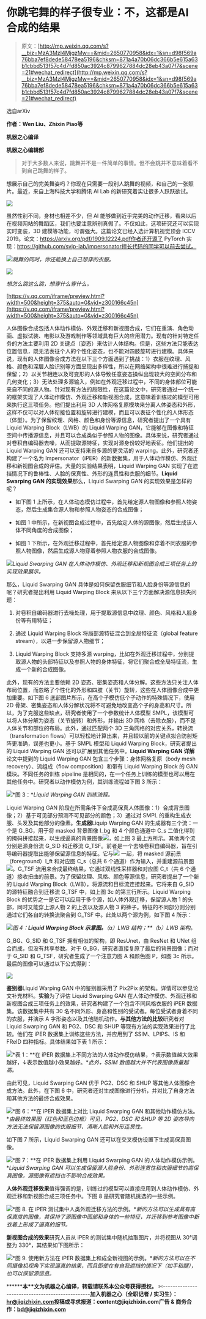 # 你跳宅舞的样子很专业：不，这都是AI合成的结果

> 原文：[http://mp.weixin.qq.com/s?__biz=MzA3MzI4MjgzMw==&mid=2650770958&idx=1&sn=d98f569a76bba7ef8dede58478ea5196&chksm=871a4a70b06dc366b5e615a63b1cbbd513f57c4d7fd850ac3924c8799627884dc28eb43a07f7&scene=21#wechat_redirect](http://mp.weixin.qq.com/s?__biz=MzA3MzI4MjgzMw==&mid=2650770958&idx=1&sn=d98f569a76bba7ef8dede58478ea5196&chksm=871a4a70b06dc366b5e615a63b1cbbd513f57c4d7fd850ac3924c8799627884dc28eb43a07f7&scene=21#wechat_redirect)

选自arXiv

**作者：Wen Liu、Zhixin Piao等**

**机器之心编译**

**机器之心编辑部** 

> 对于大多数人来说，跳舞并不是一件简单的事情。但不会跳并不意味着看不到自己跳舞的样子。

想展示自己的完美舞姿吗？你现在只需要一段别人跳舞的视频，和自己的一张照片。最近，来自上海科技大学和腾讯 AI Lab 的新研究着实让很多人跃跃欲试。

![](../Images/9f20beab7a4004b74b00874698184c59.jpg)

虽然性别不同，身材也相差不少，但 AI 能够做到近乎完美的动作迁移，看来以后在视频网站的舞蹈区，我们也要注意辨别真假了。不仅如此，这项研究还可以实现实时变装，3D 建模等功能，可谓强大。这篇论文已经入选计算机视觉顶会 ICCV 2019。论文：https://arxiv.org/pdf/1909.12224.pdf作者还开源了 PyTorch 实现：https://github.com/svip-lab/impersonator擅长代码的同学可以前去尝试。

![](../Images/2e54a888824e41715227adf73d98151b.jpg)*跳舞的同时，你还能换上自己想穿的衣服。*

![](../Images/f49a00543b758ba63a9995a146093cdf.jpg)

*想怎么跳这么跳，想穿什么穿什么。*

[https://v.qq.com/iframe/preview.html?width=500&height=375&auto=0&vid=z300166c45n](https://v.qq.com/iframe/preview.html?width=500&height=375&auto=0&vid=z300166c45n)

人体图像合成包括人体动作模仿、外观迁移和新视图合成，它们在重演、角色动画、虚拟试装、电影以及游戏制作等领域具有巨大的应用潜力。现有的针对特定任务的方法主要利用 2D 关键点（姿态）来估计人体结构。但是，这些方法只能表达位置信息，既无法表征个人的个性化姿态，也不能对四肢旋转进行建模。具体来说，现有的人体图像合成方法在以下三个方面遇到了挑战：1）衣服在纹理、风格、颜色和深层人脸识别等方面呈现出多样性，所以在网络架构中很难进行捕捉和保留；2）以关节相连以及可变形的人体导致任意姿态操纵出现较大的空间分布和几何变化；3）无法处理多源输入，例如在外观迁移过程中，不同的身体部位可能来自不同的源人物。针对现有方法的局限性，在这篇论文中，研究者通过一个统一的框架实现了人体动作模仿、外观迁移和新视图合成，这意味着训练过的模型可用来执行这三项任务。他们提出利用 3D 人体网格复原模块来分离人体姿态和外形，这样不仅可以对人体衔接位置和旋转进行建模，而且可以表征个性化的人体形态（体型）。为了保留纹理、风格、颜色和身份等源信息，研究者提出了一个具有 Liquid Warping Block（LWB）的 Liquid Warping GAN，它能够在图像和特征空间中传播源信息，并且可以合成类似于参照人物的图像。具体来说，研究者通过对卷积自编码器去噪，从而提取源特征，实现对源身份较好地表征。他们提出的 Liquid Warping GAN 还可以支持来自多源的更灵活的 warping。此外，研究者还构建了一个名为 Impersonator（iPER）的新数据集，用于人体动作模仿、外观迁移和新视图合成的评估。大量的实验结果表明，Liquid Warping GAN 实现了在遮挡情况下的鲁棒性、人脸的保真性、外形的连贯性和衣服的细节。**Liquid Swarping GAN 的实现效果**那么，Liquid Swarping GAN 的实现效果是怎样的呢？

*   如下图 1 上所示，在人体动态模仿过程中，首先给定源人物图像和参照人物姿态，然后生成集合源人物和参照人物姿态的合成图像；

*   如图 1 中所示，在新视图合成过程中，首先给定人体的源图像，然后生成该人体不同角度的合成图像；

*   如图 1 下所示，在外观迁移过程中，首先给定源人物图像和穿着不同衣服的参照人物图像，然后生成源人物穿着参照人物衣服的合成图像。

![](../Images/296bb00bb9746e12d18fb8c4d7405f66.jpg)*Liquid Swarping GAN 在人体动作模仿、外观迁移和新视图合成三项任务上的实现效果展示。*

那么，Liquid Swarping GAN 具体是如何保留衣服细节和人脸身份等源信息的呢？研究者提出利用 Liquid Warping Block 来从以下三个方面解决源信息损失问题：

1.  对卷积自编码器进行去噪处理，用于提取源信息中纹理、颜色、风格和人脸身份等有用特征；

2.  通过 Liquid Warping Block 将局部源特征混合到全局特征流（global feature stream），以进一步保留源人物细节；

3.  Liquid Warping Block 支持多源 warping，比如在外观迁移过程中，分别提取源人物的头部特征以及参照人物的身体特征，将它们聚合成全局特征流，生成一个新的合成图像。

此外，现有的方法主要依赖 2D 姿态、密集姿态和人体分解。这些方法只关注人体布局位置，而忽略了个性化的外形和四肢（关节）旋转，这些在人体图像合成中更加重要。如下图 6 底部图片所示，在高个子模仿低个子动作的特殊情况下，使用 2D 骨架、密集姿态和人体分解状况将不可避免地改变高个子的身高和尺寸。所以，为了克服这些缺点，研究者使用了一个参数统计人体模型 SMPL，该模型可以将人体分解为姿态（关节旋转）和外形，并输出 3D 网格（去除衣服），而不是人体关节和部位的布局。此外，通过匹配两个 3D 三角网格的对应关系，转换流（transformation flows）可以轻松地计算出来，并且较以前的关键点拟合防射矩阵更准确，误差也更小。基于 SMPL 模型和 Liquid Warping Block，研究者提出的 Liquid Warping GAN 还可以扩展到其他任务中。**Liquid Warping GAN 详解**论文中提到的 Liquid Warping GAN 包含三个步骤：身体网格复原（body mesh recovery）、流组成（flow composition）和带有 Liquid Warping Block 的 GAN 模块。不同任务的训练 pipeline 是相同的，在一个任务上训练的模型也可以用在其他任务中。研究者以动作模仿为例，其训练流程如下图 3 所示：

![](../Images/130bb1ab36cf83db4d4dfc153c3c2082.jpg)*图 3：**Liquid Warping GAN 训练流程。*

Liquid Warping GAN 阶段在所需条件下合成高保真人体图像：1）合成背景图像；2）基于可见部分预测不可见部分的颜色；3）通过对 SMPL 的重构生成衣服、头发及其他部分的像素。**生成器**Liquip Warping GAN 的生成器有三个流：一个是 G_BG，用于将 masked 背景图像 I_bg 和 4 个颜色通道中 C_s 二值化得到的掩码拼接起来，以生成逼真的背景图像![](../Images/9120e538807cedb6cc2cd6eeb9557a81.jpg)，如上图 3 最上方所示。其他两个流分别是源身份流 G_SID 和迁移流 G_TSF。前者是一个去噪卷积自编码器，旨在引导编码器提取出能够保留源信息的特征。它与![](../Images/9120e538807cedb6cc2cd6eeb9557a81.jpg) 一起，将 masked 源前景（foreground）I_ft 和对应图 C_s（总共 6 个通道）作为输入，并重建源前景图![](../Images/dd4a476644723729758f3109acfeccda.jpg)。G_TSF 流用来合成最终结果，它通过双线性采样器和对应图 C_t（共 6 个通道）接收扭曲的前景。为了保留纹理、风格、颜色等源信息，研究者提出了一个新的 Liquid Warping Block（LWB），将源流和目标流连接起来。它将来自 G_SID 的源特征融合到迁移流 G_TSF 中，如上图 3c 的第三行所示。Liquid Warping Block 的优势之一是它可以应用于多个源，如人体外观迁移，保留源人物 1 的头部，同时又能穿上源人物 2 的上衣以及源人物 3 的裤子。特征的不同部分则分别通过它们各自的转换流聚合到 G_TSF 中。此处以两个源为例，如下图 4 所示：

![](../Images/49847b7c43b24348d33ec1af3cae55ad.jpg)*图 4：**Liquid Warping Block 示意图。**（a）LWB 结构；**（b）LWB 架构。*

G_BG、G_SID 和 G_TSF 拥有相似的架构，即 ResUnet，由 ResNet 和 UNet 组合而成，但没有共享参数。对于 G_BG，研究者直接复原了最后的背景图像；而对于 G_SID 和 G_TSF，研究者生成了一个注意力图 A 和颜色图 P，如图 3c 所示。最后的图像可以通过以下公式得到：

![](../Images/8686a1f006a447a27445b44e7d85120d.jpg)

**鉴别器**Liquid Warping GAN 中的鉴别器采用了 Pix2Pix 的架构。详情可以参见论文补充材料。**实验**为了评估 Liquid Swarping GAN 在人体动作模仿、外观迁移和新视图合成三项任务上的效果，研究者构建了一个包含不同风格衣服的 iPER 数据集。该数据集中共有 30 名不同外形、身高和性别的受试者。每位受试者身着不同的衣服，并演示 A 字形姿态以及其他随机动作。**与其他方法的比较**研究者对 Liquid Swarping GAN 和 PG2、DSC 和 SHUP 等现有方法的实现效果进行了比较。他们在 iPER 数据集上训练这些方法，并应用到了 SSIM、LPIPS、IS 和 FReID 四种指标。具体结果如下表 1 所示：

![](../Images/66d40993fad15d348c5c21151403c7c8.jpg)*表 1：**在 iPER 数据集上不同方法的人体动作模仿结果，↑表示数值越大效果越好，↓表示数值越小效果越好。**此外，SSIM 数值越大并不代表图像质量越高。*

由此可见，Liquid Swarping GAN 优于 PG2、DSC 和 SHUP 等其他人体图像合成方法。此外，在下图 6 中，研究者还对生成图像进行分析，并对比了自身方法和其他方法的最终合成效果。

![](../Images/56d119a18e4ea8b0c215115d212ec287.jpg)*图 6：**在 iPER 数据集上对比 Liquid Swarping GAN 和其他动作模仿方法。**由最终效果图（红色和蓝色边框）可见，PG2、DSC 和 SHUP 等 2D 姿态导向方法无法保留源图像的衣服细节、清晰人脸和外形连贯性。*

如下图 7 所示，Liquid Swarping GAN 还可以在交叉模仿设置下生成高保真图像。

![](../Images/c0349f0ffb2c7bdb78f8e7154e1c810c.jpg)*图 7：**在 iPER 数据集上利用 Liquid Swarping GAN 的人体动作模仿示例。**Liquid Swarping GAN 可以生成保留源人脸身份、外形连贯性和衣服细节的高保真图像，源图像有遮挡也不影响合成效果。*

**人体外观迁移效果**值得强调的是，训练过的模型可以直接应用到人体动作模仿、外观迁移和新视图合成三项任务中。下图 8 是研究者随机挑选的一些示例。

![](../Images/6415d6f7c11b2b4516d7fa1585b4f6c6.jpg)*图 8\. 在 iPER 测试集中人类外观迁移方法的示例。**新的方法可以生成具有高保真度的图像，其保持了源图像中面部和身体的一些特征，并迁移到参考图像中新衣着上形成了逼真的细节。*

**新视图合成的效果**研究人员从 iPER 的测试集中随机抽取图片，并将视图从 30°调整为 330°，其结果如下图所示：

![](../Images/4b9a4a91ef934713a710f0d5ef81896b.jpg)*图 9\. 使用新方法在 iPER 数据集上和成全新视图的示例。**新的方法可以在不同摄像机视角下实现逼真的结果，而且即使在有自我遮挡的情况下（如手和腿），也可以保留源信息。*

********本****文为机器之心编译，**转载请联系本公众号获得授权****。**
✄------------------------------------------------**加入机器之心（全职记者 / 实习生）：hr@jiqizhixin.com****投稿或寻求报道：**content**@jiqizhixin.com****广告 & 商务合作：bd@jiqizhixin.com**